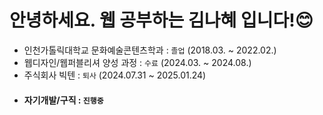 # 안녕하세요. 웹 공부하는 김나혜 입니다!😊
* 인천가톨릭대학교 문화예술콘텐츠학과 : `졸업` (2018.03. ~ 2022.02.)
* 웹디자인/웹퍼블리셔 양성 과정 : `수료` (2024.03. ~ 2024.08.)
* 주식회사 빅텐 : `퇴사` (2024.07.31 ~ 2025.01.24)
* #### 자기개발/구직 : ` 진행중 ` 
